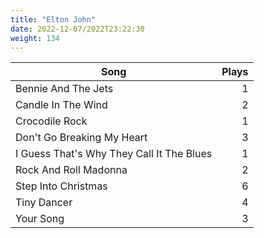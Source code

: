 ```yaml
---
title: "Elton John"
date: 2022-12-07/2022T23:22:30
weight: 134
---
```




 Song | Plays 
----- | -----:
Bennie And The Jets | 1
Candle In The Wind | 2
Crocodile Rock | 1
Don't Go Breaking My Heart | 3
I Guess That's Why They Call It The Blues | 1
Rock And Roll Madonna | 2
Step Into Christmas | 6
Tiny Dancer | 4
Your Song | 3
